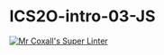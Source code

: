 # ICS2O-intro-03-JS

[![Mr Coxall's Super Linter](https://github.com/brennan-lee/ICS2O-intro-03-JS/workflows/Mr%20Coxall's%20Super%20Linter/badge.svg)](https://github.com/brennan-lee/ICS2O-intro-03-JS/actions/)
